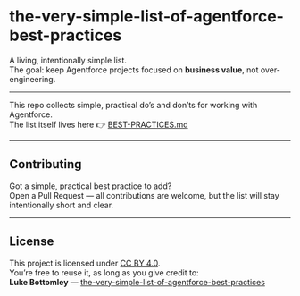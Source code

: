 # the-very-simple-list-of-agentforce-best-practices

A living, intentionally simple list.  
The goal: keep Agentforce projects focused on **business value**, not over-engineering.  

---

This repo collects simple, practical do’s and don’ts for working with Agentforce.  
The list itself lives here 👉 [BEST-PRACTICES.md](Best-Practices.md)

---

## Contributing
Got a simple, practical best practice to add?  
Open a Pull Request — all contributions are welcome, but the list will stay intentionally short and clear.  

---

## License
This project is licensed under [CC BY 4.0](https://creativecommons.org/licenses/by/4.0/).  
You’re free to reuse it, as long as you give credit to:  
**Luke Bottomley** — [the-very-simple-list-of-agentforce-best-practices](https://github.com/the-very-simple-list-of-agentforce-best-practices)


